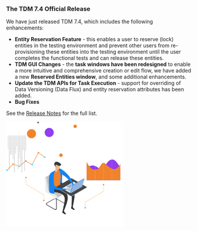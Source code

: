### The TDM 7.4 Official Release

We have just released TDM 7.4, which includes the following enhancements:

* **Entity Reservation Feature** - this enables a user to reserve (lock) entities in the testing environment and prevent other users from re-provisioning these entities into the testing environment until the user completes the functional tests and can release these entities.
* **TDM GUI Changes** - the **task windows have been redesigned** to enable a more intuitive and comprehensive creation or edit flow,  we have added a new **Reserved Entities window**, and some additional enhancements.
* **Update the TDM APIs for Task Execution** - support for overriding of Data Versioning (Data Flux) and entity reservation attributes has been added.
* **Bug Fixes**

See the [Release Notes](https://support.k2view.com/Academy/Release_Notes_And_Upgrade/TDM-V7.4/TDM_Release_Notes_V7.4.pdf.html) for the full list.

<img src="images/img6.png" alt="image" style="zoom: 67%;" />
